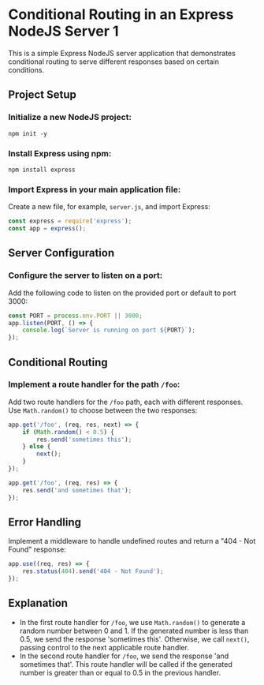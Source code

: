 
# Conditional Routing in an Express NodeJS Server 1

This is a simple Express NodeJS server application that demonstrates conditional routing to serve different responses based on certain conditions.

## Project Setup

### Initialize a new NodeJS project:

```Command Line
npm init -y
```

### Install Express using npm:

```Command Line
npm install express
```

### Import Express in your main application file:

Create a new file, for example, `server.js`, and import Express:

```javascript
const express = require('express');
const app = express();
```

## Server Configuration

### Configure the server to listen on a port:

Add the following code to listen on the provided port or default to port 3000:

```javascript
const PORT = process.env.PORT || 3000;
app.listen(PORT, () => {
    console.log(`Server is running on port ${PORT}`);
});
```

## Conditional Routing

### Implement a route handler for the path `/foo`:

Add two route handlers for the `/foo` path, each with different responses. Use `Math.random()` to choose between the two responses:

```javascript
app.get('/foo', (req, res, next) => {
    if (Math.random() < 0.5) {
        res.send('sometimes this');
    } else {
        next();
    }
});

app.get('/foo', (req, res) => {
    res.send('and sometimes that');
});
```
## Error Handling

Implement a middleware to handle undefined routes and return a "404 - Not Found" response:

```javascript
app.use((req, res) => {
    res.status(404).send('404 - Not Found');
});
```

## Explanation

- In the first route handler for `/foo`, we use `Math.random()` to generate a random number between 0 and 1. If the generated number is less than 0.5, we send the response 'sometimes this'. Otherwise, we call `next()`, passing control to the next applicable route handler.
- In the second route handler for `/foo`, we send the response 'and sometimes that'. This route handler will be called if the generated number is greater than or equal to 0.5 in the previous handler.
```

